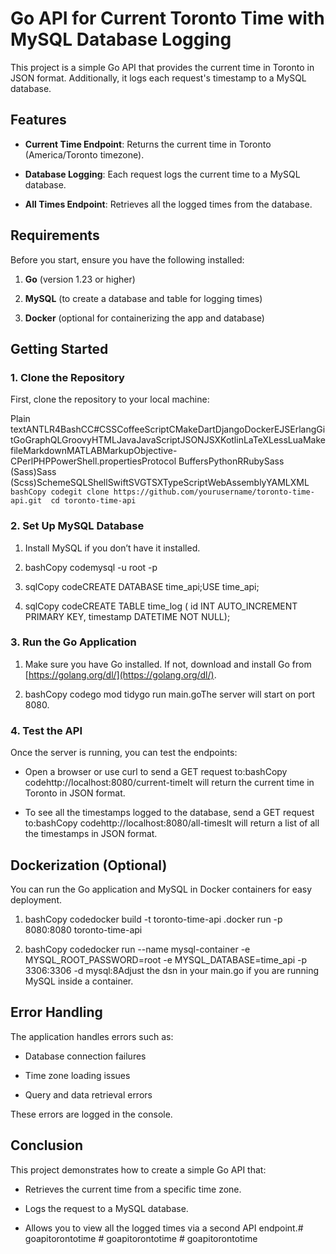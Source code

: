 Go API for Current Toronto Time with MySQL Database Logging
===========================================================

This project is a simple Go API that provides the current time in Toronto in JSON format. Additionally, it logs each request's timestamp to a MySQL database.

Features
--------

*   **Current Time Endpoint**: Returns the current time in Toronto (America/Toronto timezone).
    
*   **Database Logging**: Each request logs the current time to a MySQL database.
    
*   **All Times Endpoint**: Retrieves all the logged times from the database.
    

Requirements
------------

Before you start, ensure you have the following installed:

1.  **Go** (version 1.23 or higher)
    
2.  **MySQL** (to create a database and table for logging times)
    
3.  **Docker** (optional for containerizing the app and database)
    

Getting Started
---------------

### 1\. Clone the Repository

First, clone the repository to your local machine:

Plain textANTLR4BashCC#CSSCoffeeScriptCMakeDartDjangoDockerEJSErlangGitGoGraphQLGroovyHTMLJavaJavaScriptJSONJSXKotlinLaTeXLessLuaMakefileMarkdownMATLABMarkupObjective-CPerlPHPPowerShell.propertiesProtocol BuffersPythonRRubySass (Sass)Sass (Scss)SchemeSQLShellSwiftSVGTSXTypeScriptWebAssemblyYAMLXML`   bashCopy codegit clone https://github.com/yourusername/toronto-time-api.git  cd toronto-time-api   `

### 2\. Set Up MySQL Database

1.  Install MySQL if you don’t have it installed.
    
2.  bashCopy codemysql -u root -p
    
3.  sqlCopy codeCREATE DATABASE time\_api;USE time\_api;
    
4.  sqlCopy codeCREATE TABLE time\_log ( id INT AUTO\_INCREMENT PRIMARY KEY, timestamp DATETIME NOT NULL);
    

### 3\. Run the Go Application

1.  Make sure you have Go installed. If not, download and install Go from [https://golang.org/dl/](https://golang.org/dl/).
    
2.  bashCopy codego mod tidygo run main.goThe server will start on port 8080.
    

### 4\. Test the API

Once the server is running, you can test the endpoints:

*   Open a browser or use curl to send a GET request to:bashCopy codehttp://localhost:8080/current-timeIt will return the current time in Toronto in JSON format.
    
*   To see all the timestamps logged to the database, send a GET request to:bashCopy codehttp://localhost:8080/all-timesIt will return a list of all the timestamps in JSON format.
    

Dockerization (Optional)
------------------------

You can run the Go application and MySQL in Docker containers for easy deployment.

1.  bashCopy codedocker build -t toronto-time-api .docker run -p 8080:8080 toronto-time-api
    
2.  bashCopy codedocker run --name mysql-container -e MYSQL\_ROOT\_PASSWORD=root -e MYSQL\_DATABASE=time\_api -p 3306:3306 -d mysql:8Adjust the dsn in your main.go if you are running MySQL inside a container.
    

Error Handling
--------------

The application handles errors such as:

*   Database connection failures
    
*   Time zone loading issues
    
*   Query and data retrieval errors
    

These errors are logged in the console.

Conclusion
----------

This project demonstrates how to create a simple Go API that:

*   Retrieves the current time from a specific time zone.
    
*   Logs the request to a MySQL database.
    
*   Allows you to view all the logged times via a second API endpoint.#   g o a p i t o r o n t o t i m e 
 
 #   g o a p i t o r o n t o t i m e 
 
 #   g o a p i t o r o n t o t i m e  
 